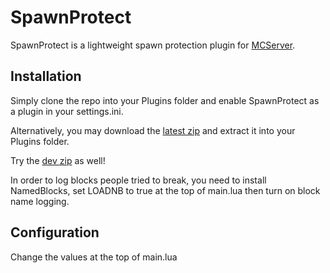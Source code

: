 SpawnProtect
============

SpawnProtect is a lightweight spawn protection plugin for [MCServer](http://mc-server.org).

Installation
------------

Simply clone the repo into your Plugins folder and enable SpawnProtect as a plugin in your settings.ini.

Alternatively, you may download the [latest zip](http://ci.berboe.co.uk:8080/job/SpawnProtect/lastSuccessfulBuild/artifact/SpawnProtect.zip) and extract it into your Plugins folder.

Try the [dev zip](http://ci.berboe.co.uk:8080/job/SpawnProtect-Dev/lastSuccessfulBuild/artifact/SpawnProtect.zip) as well!

In order to log blocks people tried to break, you need to install NamedBlocks, set LOADNB to true at the top of main.lua then turn on block name logging.

Configuration
-------------

Change the values at the top of main.lua
